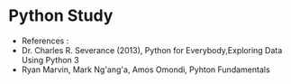 # Python Study


- References : 
- Dr. Charles R. Severance (2013), Python for Everybody,Exploring Data Using Python 3
- Ryan Marvin, Mark Ng'ang'a, Amos Omondi, Pyhton Fundamentals 
